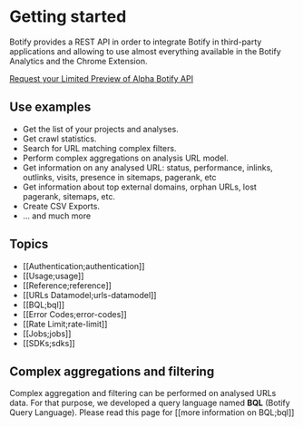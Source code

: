 # Getting started

Botify provides a REST API in order to integrate Botify in third-party applications and allowing to use almost everything available in the Botify Analytics and the Chrome Extension.

<a href="https://docs.google.com/forms/d/1T6D588024flDKHS6q_IMlVMS-q8rmRvgzBIc8EZdyDo/viewform" class="inscription-button">Request your Limited Preview of Alpha Botify API</a>

## Use examples
- Get the list of your projects and analyses.
- Get crawl statistics.
- Search for URL matching complex filters.
- Perform complex aggregations on analysis URL model.
- Get information on any analysed URL: status, performance, inlinks, outlinks, visits, presence in sitemaps, pagerank, etc
- Get information about top external domains, orphan URLs, lost pagerank, sitemaps, etc.
- Create CSV Exports.
- ... and much more


## Topics
- [[Authentication;authentication]]
- [[Usage;usage]]
- [[Reference;reference]]
- [[URLs Datamodel;urls-datamodel]]
- [[BQL;bql]]
- [[Error Codes;error-codes]]
- [[Rate Limit;rate-limit]]
- [[Jobs;jobs]]
- [[SDKs;sdks]]


## Complex aggregations and filtering
Complex aggregation and filtering can be performed on analysed URLs data. For that purpose, we developed a query language named **BQL** (Botify Query Language). Please read this page for [[more information on BQL;bql]]

